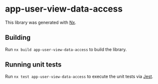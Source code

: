 # app-user-view-data-access

This library was generated with [Nx](https://nx.dev).

## Building

Run `nx build app-user-view-data-access` to build the library.

## Running unit tests

Run `nx test app-user-view-data-access` to execute the unit tests via [Jest](https://jestjs.io).
